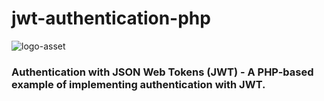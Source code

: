 # jwt-authentication-php
![logo-asset](https://user-images.githubusercontent.com/105173667/218319330-ae841618-83eb-4466-879f-fd52f8be45b3.svg)

### Authentication with JSON Web Tokens (JWT) - A PHP-based example of implementing authentication with JWT.
